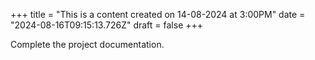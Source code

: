 +++
title = "This is a content created on 14-08-2024 at 3:00PM"
date = "2024-08-16T09:15:13.726Z"
draft = false
+++

  Complete the project documentation.
        